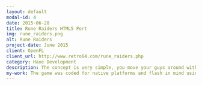 ```yaml
---
layout: default
modal-id: 4
date: 2015-06-28
title: Rune Raiders HTML5 Port
img: rune_raiders.png
alt: Rune Raiders
project-date: June 2015
client: OpenFL
client_url: http://www.retro64.com/rune_raiders.php
category: Haxe Development
description: The concept is very simple, you move your guys around with your finger. And when you do, they COME ALIVE AND FIGHT the bad guys. <i>Rune Raiders</i> a simple adventure game that takes SECONDS TO LEARN, but provides hilarious action for all!
my-work: The game was coded for native platforms and flash in mind using OpenFL. Thanks to my work with OpenFL we were able to port this game to HTML5 targets (using canvas and webGL) and we could publish it in the Firefox Marketplace!
---
```

